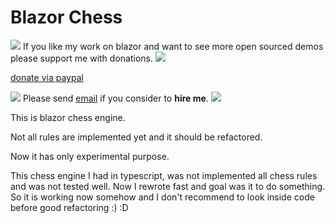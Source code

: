 # Blazor Chess

![](https://placehold.it/15/4747d1/000000?text=+) 
If you like my work on blazor and want to see more open sourced demos please support me with donations.
![](https://placehold.it/15/4747d1/000000?text=+) 

[donate via paypal](https://www.paypal.me/VakhtangiAbashidze/50)


![](https://placehold.it/15/00e600/000000?text=+) 
Please send [email](VakhtangiAbashidze@gmail.com) if you consider to **hire me**.
![](https://placehold.it/15/00e600/000000?text=+) 

This is blazor chess engine.

Not all rules are implemented yet and it should be refactored.

Now it has only experimental purpose.

This chess engine I had in typescript, was not implemented all chess rules and was not tested well.
Now I rewrote fast and goal was it to do something.
So it is working now somehow and I don't recommend to look inside code before good refactoring :) :D
